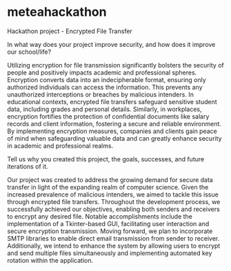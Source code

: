 # meteahackathon

Hackathon project - Encrypted File Transfer


In what way does your project improve security, and how does it improve our school/life?

Utilizing encryption for file transmission significantly bolsters the security of people and positively impacts academic and professional spheres. Encryption converts data into an indecipherable format, ensuring only authorized individuals can access the information. This prevents any unauthorized interceptions or breaches by malicious intenders. In educational contexts, encrypted file transfers safeguard sensitive student data, including grades and personal details. Similarly, in workplaces, encryption fortifies the protection of confidential documents like salary records and client information, fostering a secure and reliable environment. By implementing encryption measures, companies and clients gain peace of mind when safeguarding valuable data and can greatly enhance security in academic and professional realms.

Tell us why you created this project, the goals, successes, and future iterations of it.

Our project was created to address the growing demand for secure data transfer in light of the expanding realm of computer science. Given the increased prevalence of malicious intenders, we aimed to tackle this issue through encrypted file transfers. Throughout the development process, we successfully achieved our objectives, enabling both senders and receivers to encrypt any desired file. Notable accomplishments include the implementation of a Tkinter-based GUI, facilitating user interaction and secure encryption transmission. Moving forward, we plan to incorporate SMTP libraries to enable direct email transmission from sender to receiver. Additionally, we intend to enhance the system by allowing users to encrypt and send multiple files simultaneously and implementing automated key rotation within the application.
